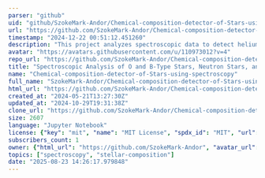 ```yaml
---
parser: "github"
uid: "github/SzokeMark-Andor/Chemical-composition-detector-of-Stars-using-spectroscopy"
url: "https://github.com/SzokeMark-Andor/Chemical-composition-detector-of-Stars-using-spectroscopy"
timestamp: "2024-12-22 00:51:12.451260"
description: "This project analyzes spectroscopic data to detect helium, oxygen, and heliox in O and B-type stars, neutron stars, and white dwarfs. Using tools like SDSS and Astropy, it provides insights into stellar compositions and evolution through data visualization and analysis."
avatar: "https://avatars.githubusercontent.com/u/110973012?v=4"
repo_url: "https://github.com/SzokeMark-Andor/Chemical-composition-detector-of-Stars-using-spectroscopy"
title: "Spectroscopic Analysis of O and B-Type Stars, Neutron Stars, and White Dwarfs Using SDSS Data and Astroquery"
name: "Chemical-composition-detector-of-Stars-using-spectroscopy"
full_name: "SzokeMark-Andor/Chemical-composition-detector-of-Stars-using-spectroscopy"
html_url: "https://github.com/SzokeMark-Andor/Chemical-composition-detector-of-Stars-using-spectroscopy"
created_at: "2024-05-21T13:27:30Z"
updated_at: "2024-10-29T19:31:38Z"
clone_url: "https://github.com/SzokeMark-Andor/Chemical-composition-detector-of-Stars-using-spectroscopy.git"
size: 2607
language: "Jupyter Notebook"
license: {"key": "mit", "name": "MIT License", "spdx_id": "MIT", "url": "https://api.github.com/licenses/mit", "node_id": "MDc6TGljZW5zZTEz"}
subscribers_count: 1
owner: {"html_url": "https://github.com/SzokeMark-Andor", "avatar_url": "https://avatars.githubusercontent.com/u/110973012?v=4", "login": "SzokeMark-Andor", "type": "User"}
topics: ["spectroscopy", "stellar-composition"]
date: "2025-08-23 14:26:17.979848"
---
```

